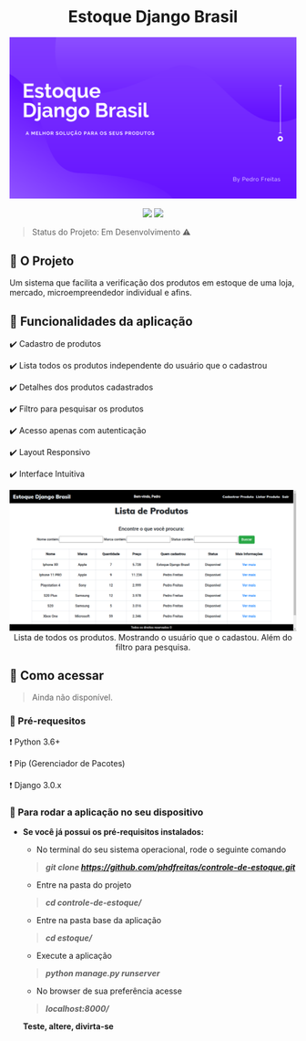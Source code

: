 <h1 align="center">Estoque Django Brasil</h1>

<p align="center">
	<img src="estoque/statics/imagens/home1.png">
</p>

<p align="center">
	<img src="https://img.shields.io/static/v1?label=Django&message=framework&color=green&style=for-the-badge&logo=Django">
	<img src="https://img.shields.io/static/v1?label=Python&message=Language&color=blue&style=for-the-badge&logo=Python">
</p>

> Status do Projeto: Em Desenvolvimento :warning:

## :large_blue_diamond: O Projeto 
Um sistema que facilita a verificação dos produtos em estoque de uma loja, mercado, microempreendedor individual e afins.


## :large_blue_diamond: Funcionalidades da aplicação 

:heavy_check_mark: Cadastro de produtos

:heavy_check_mark: Lista todos os produtos independente do usuário que o cadastrou

:heavy_check_mark: Detalhes dos produtos cadastrados

:heavy_check_mark: Filtro para pesquisar os produtos

:heavy_check_mark: Acesso apenas com autenticação

:heavy_check_mark: Layout Responsivo

:heavy_check_mark: Interface Intuitiva

<p align="center">
	<img src="estoque/statics/imagens/readme.png">
	<span>Lista de todos os produtos. Mostrando o usuário que o cadastou. Além do filtro para pesquisa.</span>
</p>


## :large_blue_diamond: Como acessar
> Ainda não disponível.

### :large_blue_diamond: Pré-requesitos 

:exclamation: Python 3.6+

:exclamation: Pip (Gerenciador de Pacotes)

:exclamation: Django 3.0.x

### :large_blue_diamond: Para rodar a aplicação no seu dispositivo

- **Se você já possui os pré-requisitos instalados:**

	- No terminal do seu sistema operacional, rode o seguinte comando
	> **_git clone https://github.com/phdfreitas/controle-de-estoque.git_**

	- Entre na pasta do projeto
	> **_cd controle-de-estoque/_**

	- Entre na pasta base da aplicação
	> **_cd estoque/_**

	- Execute a aplicação
	> **_python manage.py runserver_**

	- No browser de sua preferência acesse
	> **_localhost:8000/_**

	**Teste, altere, divirta-se**